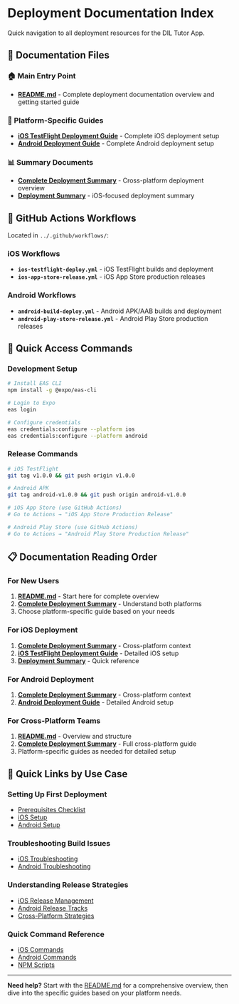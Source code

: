 # Deployment Documentation Index

Quick navigation to all deployment resources for the DIL Tutor App.

## 📖 Documentation Files

### 🏠 Main Entry Point
- **[README.md](README.md)** - Complete deployment documentation overview and getting started guide

### 📱 Platform-Specific Guides
- **[iOS TestFlight Deployment Guide](IOS_TESTFLIGHT_DEPLOYMENT_GUIDE.md)** - Complete iOS deployment setup
- **[Android Deployment Guide](ANDROID_DEPLOYMENT_GUIDE.md)** - Complete Android deployment setup

### 📊 Summary Documents
- **[Complete Deployment Summary](COMPLETE_DEPLOYMENT_SUMMARY.md)** - Cross-platform deployment overview
- **[Deployment Summary](DEPLOYMENT_SUMMARY.md)** - iOS-focused deployment summary

## 🔧 GitHub Actions Workflows

Located in `../.github/workflows/`:

### iOS Workflows
- **`ios-testflight-deploy.yml`** - iOS TestFlight builds and deployment
- **`ios-app-store-release.yml`** - iOS App Store production releases

### Android Workflows
- **`android-build-deploy.yml`** - Android APK/AAB builds and deployment
- **`android-play-store-release.yml`** - Android Play Store production releases

## 🚀 Quick Access Commands

### Development Setup
```bash
# Install EAS CLI
npm install -g @expo/eas-cli

# Login to Expo
eas login

# Configure credentials
eas credentials:configure --platform ios
eas credentials:configure --platform android
```

### Release Commands
```bash
# iOS TestFlight
git tag v1.0.0 && git push origin v1.0.0

# Android APK
git tag android-v1.0.0 && git push origin android-v1.0.0

# iOS App Store (use GitHub Actions)
# Go to Actions → "iOS App Store Production Release"

# Android Play Store (use GitHub Actions)
# Go to Actions → "Android Play Store Production Release"
```

## 📋 Documentation Reading Order

### For New Users
1. **[README.md](README.md)** - Start here for complete overview
2. **[Complete Deployment Summary](COMPLETE_DEPLOYMENT_SUMMARY.md)** - Understand both platforms
3. Choose platform-specific guide based on your needs

### For iOS Deployment
1. **[Complete Deployment Summary](COMPLETE_DEPLOYMENT_SUMMARY.md)** - Cross-platform context
2. **[iOS TestFlight Deployment Guide](IOS_TESTFLIGHT_DEPLOYMENT_GUIDE.md)** - Detailed iOS setup
3. **[Deployment Summary](DEPLOYMENT_SUMMARY.md)** - Quick reference

### For Android Deployment
1. **[Complete Deployment Summary](COMPLETE_DEPLOYMENT_SUMMARY.md)** - Cross-platform context
2. **[Android Deployment Guide](ANDROID_DEPLOYMENT_GUIDE.md)** - Detailed Android setup

### For Cross-Platform Teams
1. **[README.md](README.md)** - Overview and structure
2. **[Complete Deployment Summary](COMPLETE_DEPLOYMENT_SUMMARY.md)** - Full cross-platform guide
3. Platform-specific guides as needed for detailed setup

## 🎯 Quick Links by Use Case

### Setting Up First Deployment
- [Prerequisites Checklist](README.md#-prerequisites-checklist)
- [iOS Setup](IOS_TESTFLIGHT_DEPLOYMENT_GUIDE.md#step-1-app-store-connect-setup)
- [Android Setup](ANDROID_DEPLOYMENT_GUIDE.md#step-1-google-play-console-setup)

### Troubleshooting Build Issues
- [iOS Troubleshooting](IOS_TESTFLIGHT_DEPLOYMENT_GUIDE.md#troubleshooting)
- [Android Troubleshooting](ANDROID_DEPLOYMENT_GUIDE.md#troubleshooting)

### Understanding Release Strategies
- [iOS Release Management](IOS_TESTFLIGHT_DEPLOYMENT_GUIDE.md#step-6-review-and-release-process)
- [Android Release Tracks](ANDROID_DEPLOYMENT_GUIDE.md#step-7-release-tracks-and-testing)
- [Cross-Platform Strategies](COMPLETE_DEPLOYMENT_SUMMARY.md#-release-management)

### Quick Command Reference
- [iOS Commands](IOS_TESTFLIGHT_DEPLOYMENT_GUIDE.md#quick-reference-commands)
- [Android Commands](ANDROID_DEPLOYMENT_GUIDE.md#quick-reference-commands)
- [NPM Scripts](COMPLETE_DEPLOYMENT_SUMMARY.md#-comprehensive-npm-scripts)

---

**Need help?** Start with the [README.md](README.md) for a comprehensive overview, then dive into the specific guides based on your platform needs.
